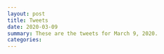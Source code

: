 ```yaml
---
layout: post
title: Tweets
date: 2020-03-09
summary: These are the tweets for March 9, 2020.
categories:
---
```


